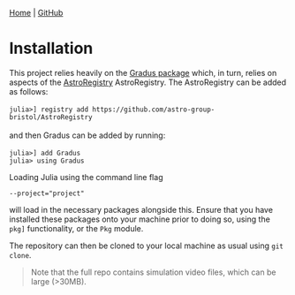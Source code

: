 [Home](https://raichkel.github.io/GR_in_VR/) | [GitHub](https://github.com/raichkel/GR_in_VR)

# Installation 

This project relies heavily on the [Gradus package](https://github.com/astro-group-bristol/Gradus.jl) which, in turn, relies on aspects of the [AstroRegistry](https://github.com/astro-group-bristol/AstroRegistry) AstroRegistry. The AstroRegistry can be added as follows:\
\
 `julia>] registry add https://github.com/astro-group-bristol/AstroRegistry`\
 \
 and then Gradus can be added by running:\
 \
 `julia>] add Gradus`\
`julia> using Gradus`

Loading Julia using the command line flag 

`--project="project"`

will load in the necessary packages alongside this. Ensure that you have installed these packages onto your machine prior to doing so, using the `pkg]` functionality, or the `Pkg` module.

The repository can then be cloned to your local machine as usual using `git clone`.
> Note that the full repo contains simulation video files, which can be large (>30MB).

